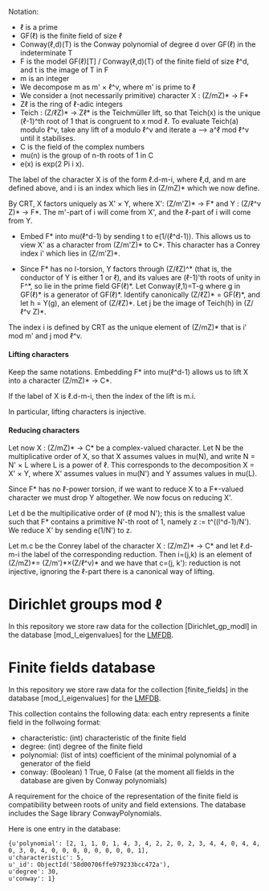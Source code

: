 Notation:
* &#8467; is a prime
* GF(&#8467;) is the finite field of size &#8467;
* Conway(&#8467;,d)(T) is the Conway polynomial of degree d over GF(&#8467;) in the indeterminate T
* F is the model GF(&#8467;)[T] / Conway(&#8467;,d)(T) of the finite field of size &#8467;^d, and t is the image of T in F
* m is an integer
* We decompose m as m' × &#8467;^v, where m' is prime to &#8467;
* We consider a (not necessarily primitive) character X : (Z/mZ)\* -> F\*
* Z&#8467; is the ring of &#8467;-adic integers
* Teich : (Z/&#8467;Z)\* -> Z&#8467;\* is the Teichmüller lift, so that Teich(x) is the unique (&#8467;-1)^th root of 1 that is congruent to x mod &#8467;.  To evaluate Teich(a) modulo &#8467;^v, take any lift of a modulo &#8467;^v and iterate a --> a^&#8467; mod &#8467;^v until it stabilises.
* C is the field of the complex numbers
* mu(n) is the group of n-th roots of 1 in C
* e(x) is exp(2 Pi i x).

The label of the character X is of the form &#8467;.d-m-i, where &#8467;,d, and m are defined above, and i is an index which lies in (Z/mZ)\* which we now define.

By CRT, X factors uniquely as X' × Y, where X': (Z/m'Z)\* -> F\* and Y : (Z/&#8467;^v Z)\* -> F\*. The m'-part of i will come from X', and the &#8467;-part of i will come from Y.

* Embed F\* into mu(&#8467;^d-1) by sending t to e(1/(&#8467;^d-1)). This allows us to view X' as a character from (Z/m'Z)\* to C\*. This character has a Conrey index i' which lies in (Z/m'Z)\*.

* Since F\* has no l-torsion, Y factors through (Z/&#8467;Z)^* (that is, the conductor of Y is either 1 or &#8467;), and its values are (&#8467;-1)'th roots of unity in F^*, so lie in the prime field  GF(&#8467;)\*. Let Conway(&#8467;,1)=T-g where g in GF(&#8467;)\* is a generator of GF(&#8467;)\*. 
Identify canonically (Z/&#8467;Z)\* = GF(&#8467;)\*, and let h = Y(g), an element of (Z/&#8467;Z)\*. Let j be the image of Teich(h) in (Z/&#8467;^v Z)\*.

The index i is defined by CRT as the unique element of (Z/mZ)\* that is i' mod m' and j mod &#8467;^v.

#### Lifting characters

Keep the same notations. Embedding F\* into mu(&#8467;^d-1) allows us to lift X into a character (Z/mZ)\* -> C\*.

If the label of X is &#8467;.d-m-i, then the index of the lift is m.i.

In particular, lifting characters is injective.

#### Reducing characters

Let now X : (Z/mZ)\* -> C\* be a complex-valued character. Let N be the multiplicative order of X, so that X assumes values in mu(N), and write N = N' × L where L is a power of &#8467;. This corresponds to the decomposition X = X' × Y, where X' assumes values in mu(N') and Y assumes values in mu(L).

Since F\* has no &#8467;-power torsion, if we want to reduce X to a F\*-valued character we must drop Y altogether. We now focus on reducing X'.

Let d be the multipilicative order of (&#8467; mod N'); this is the smallest value such that F\* contains a primitive N'-th root of 1, namely z := t^((l^d-1)/N'). We reduce X' by sending e(1/N') to z.

Let m.c be the Conrey label of the character X : (Z/mZ)\* -> C\* and let &#8467;.d-m-i the label of the corresponding reduction. Then i=(j,k) is an element of (Z/mZ)\*= (Z/m')\*×(Z/&#8467;^v)\* and we have that c=(j, k'): reduction is not injective, ignoring the &#8467;-part there is a canonical way of lifting.

# Dirichlet groups mod &#8467;
In this repository we store raw data for the collection [Dirichlet_gp_modl] in the database [mod_l_eigenvalues] for the [LMFDB](https://github.com/LMFDB/lmfdb).

# Finite fields database

In this repository we store raw data for the collection [finite_fields] in the database [mod_l_eigenvalues] for the [LMFDB](https://github.com/LMFDB/lmfdb).

This collection contains the following data: each entry represents a finite field in the follwoing format:
 - characteristic: (int) characteristic of the finite field
 - degree: (int) degree of the finite field 
 - polynomial: (list of ints) coefficient of the minimal polynomial of a generator of the field 
 - conway: (Boolean) 1 True, 0 False (at the moment all fields in the database are given by Conway polynomials)
 
A requirement for the choice of the representation of the finite field is compatibility between roots of unity and field extensions.
The database includes the Sage library ConwayPolynomials. 

Here is one entry in the database:
```
{u'polynomial': [2, 1, 1, 0, 1, 4, 3, 4, 2, 2, 0, 2, 3, 4, 4, 0, 4, 4, 0, 3, 0, 4, 0, 0, 0, 0, 0, 0, 0, 0, 1], 
u'characteristic': 5, 
u'_id': ObjectId('58d00706ffe979233bcc472a'), 
u'degree': 30, 
u'conway': 1}
```
